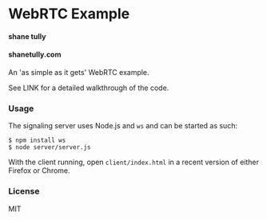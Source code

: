 WebRTC Example
==============

#### shane tully
#### shanetully.com

An 'as simple as it gets' WebRTC example.

See LINK for a detailed walkthrough of the code.

### Usage

The signaling server uses Node.js and `ws` and can be started as such:

```
$ npm install ws
$ node server/server.js
```

With the client running, open `client/index.html` in a recent version of either Firefox or Chrome.

### License

MIT
